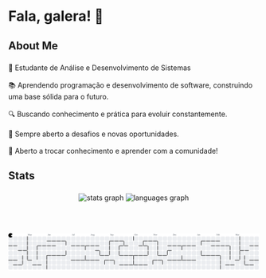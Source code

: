 <h1 align="left">Fala, galera! 👋</h1>

### 

<h2 align="left">About Me</h2>

###

<p align="left">🚀 Estudante de Análise e Desenvolvimento de Sistemas<br><br>📚 Aprendendo programação e desenvolvimento de software, construindo uma base sólida para o futuro.<br><br>🔍 Buscando conhecimento e prática para evoluir constantemente.<br><br>🎯 Sempre aberto a desafios e novas oportunidades.<br><br>💬 Aberto a trocar conhecimento e aprender com a comunidade!</p>

###

<h2 align="left">Stats</h2>

###

<div align="center">
  <img src="https://github-readme-stats.vercel.app/api?username=matheusfranca10&show_icons=true&theme=dracula&hide_border=true" alt="stats graph" />
  <img src="https://github-readme-stats.vercel.app/api/top-langs?username=matheusfranca10&locale=en&hide_title=false&layout=compact&card_width=320&langs_count=5&theme=dracula&hide_border=false&order=2" height="150" alt="languages graph"  />
</div>

###

<br>

###

<picture>
  <source media="(prefers-color-scheme: dark)" srcset="https://raw.githubusercontent.com/matheusfranca10/matheusfranca10/output/pacman-contribution-graph-dark.svg">
  <source media="(prefers-color-scheme: light)" srcset="https://raw.githubusercontent.com/matheusfranca10/matheusfranca10/output/pacman-contribution-graph.svg">
  <img alt="pacman contribution graph" src="https://raw.githubusercontent.com/matheusfranca10/matheusfranca10/output/pacman-contribution-graph.svg">
</picture>

###
